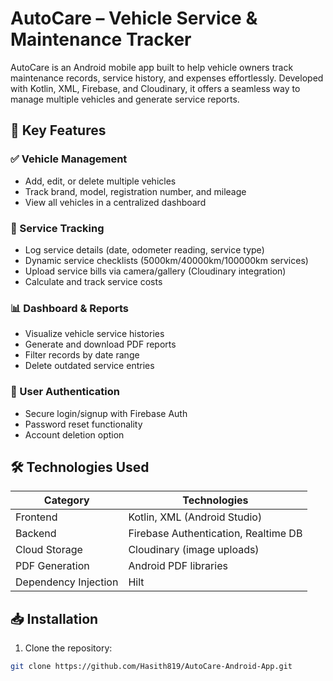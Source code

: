 # AutoCare – Vehicle Service & Maintenance Tracker


AutoCare is an Android mobile app built to help vehicle owners track maintenance records, service history, and expenses effortlessly. Developed with Kotlin, XML, Firebase, and Cloudinary, it offers a seamless way to manage multiple vehicles and generate service reports.

## 🔧 Key Features

### ✅ Vehicle Management
- Add, edit, or delete multiple vehicles
- Track brand, model, registration number, and mileage
- View all vehicles in a centralized dashboard

### 🔧 Service Tracking
- Log service details (date, odometer reading, service type)
- Dynamic service checklists (5000km/40000km/100000km services)
- Upload service bills via camera/gallery (Cloudinary integration)
- Calculate and track service costs

### 📊 Dashboard & Reports
- Visualize vehicle service histories
- Generate and download PDF reports
- Filter records by date range
- Delete outdated service entries

### 🔐 User Authentication
- Secure login/signup with Firebase Auth
- Password reset functionality
- Account deletion option

## 🛠️ Technologies Used

| Category        | Technologies                          |
|-----------------|---------------------------------------|
| Frontend        | Kotlin, XML (Android Studio)          |
| Backend         | Firebase Authentication, Realtime DB  |
| Cloud Storage   | Cloudinary (image uploads)            |
| PDF Generation  | Android PDF libraries                 |
| Dependency Injection | Hilt                              |

## 📥 Installation

1. Clone the repository:
```bash
git clone https://github.com/Hasith819/AutoCare-Android-App.git
